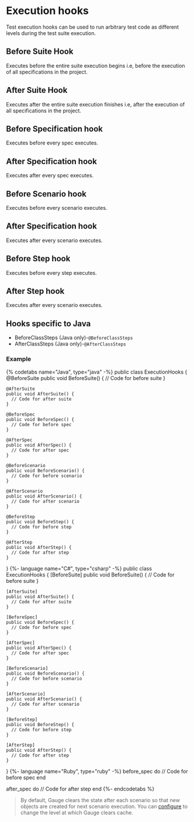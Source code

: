 # Execution hooks

Test execution hooks can be used to run arbitrary test code as different levels during the test suite execution.

## Before Suite Hook
Executes before the entire suite execution begins i.e, before the execution of all specifications in the project.

## After Suite Hook
Executes after the entire suite execution finishes i.e, after the execution of all specifications in the project.

## Before Specification hook
Executes before every spec executes.

## After Specification hook
Executes after every spec executes.

## Before Scenario hook
Executes before every scenario executes.

## After Specification hook
Executes after every scenario executes.

## Before Step hook
Executes before every step executes.

## After Step hook
Executes after every scenario executes.

## Hooks specific to Java
- BeforeClassSteps (Java only)-`@BeforeClassSteps`
- AfterClassSteps (Java only)-`@AfterClassSteps`

### Example

{% codetabs name="Java", type="java" -%}
public class ExecutionHooks {
    @BeforeSuite
    public void BeforeSuite() {
      // Code for before suite
    }

    @AfterSuite
    public void AfterSuite() {
      // Code for after suite
    }

    @BeforeSpec
    public void BeforeSpec() {
      // Code for before spec
    }

    @AfterSpec
    public void AfterSpec() {
      // Code for after spec
    }

    @BeforeScenario
    public void BeforeScenario() {
      // Code for before scenario
    }

    @AfterScenario
    public void AfterScenario() {
      // Code for after scenario
    }

    @BeforeStep
    public void BeforeStep() {
      // Code for before step
    }

    @AfterStep
    public void AfterStep() {
      // Code for after step
    }
}
{%- language name="C#", type="csharp" -%}
public class ExecutionHooks {
    [BeforeSuite]
    public void BeforeSuite() {
      // Code for before suite
    }

    [AfterSuite]
    public void AfterSuite() {
      // Code for after suite
    }

    [BeforeSpec]
    public void BeforeSpec() {
      // Code for before spec
    }

    [AfterSpec]
    public void AfterSpec() {
      // Code for after spec
    }

    [BeforeScenario]
    public void BeforeScenario() {
      // Code for before scenario
    }

    [AfterScenario]
    public void AfterScenario() {
      // Code for after scenario
    }

    [BeforeStep]
    public void BeforeStep() {
      // Code for before step
    }

    [AfterStep]
    public void AfterStep() {
      // Code for after step
    }
}
{%- language name="Ruby", type="ruby" -%}
before_spec do
    // Code for before spec
end

after_spec do
    // Code for after step
end
{%- endcodetabs %}

> By default, Gauge clears the state after each scenario so that new objects are created for next scenario execution.
You can [configure](configuration.md#gaugeclearstatelevel) to change the level at which Gauge clears cache.
